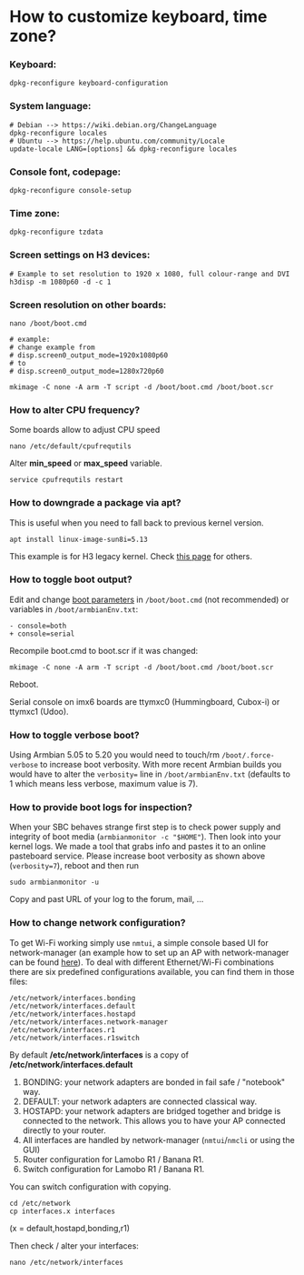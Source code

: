 # How to customize keyboard, time zone?

### Keyboard: 

	dpkg-reconfigure keyboard-configuration
	
### System language:

	# Debian --> https://wiki.debian.org/ChangeLanguage
	dpkg-reconfigure locales
	# Ubuntu --> https://help.ubuntu.com/community/Locale
	update-locale LANG=[options] && dpkg-reconfigure locales

### Console font, codepage:

	dpkg-reconfigure console-setup

### Time zone: 

	dpkg-reconfigure tzdata
	
### Screen settings on H3 devices:

	# Example to set resolution to 1920 x 1080, full colour-range and DVI
	h3disp -m 1080p60 -d -c 1

### Screen resolution on other boards: 

	nano /boot/boot.cmd 

	# example:
	# change example from 
	# disp.screen0_output_mode=1920x1080p60 
	# to 
	# disp.screen0_output_mode=1280x720p60

	mkimage -C none -A arm -T script -d /boot/boot.cmd /boot/boot.scr


### How to alter CPU frequency?

Some boards allow to adjust CPU speed

	nano /etc/default/cpufrequtils

Alter **min_speed** or **max_speed** variable.

	service cpufrequtils restart

### How to downgrade a package via apt?

This is useful when you need to fall back to previous kernel version. 

	apt install linux-image-sun8i=5.13

This example is for H3 legacy kernel. Check [this page](http://www.armbian.com/kernel/) for others.

### How to toggle boot output?

Edit and change [boot parameters](http://redsymbol.net/linux-kernel-boot-parameters/) in `/boot/boot.cmd` (not recommended) or variables in `/boot/armbianEnv.txt`:

    - console=both
    + console=serial

Recompile boot.cmd to boot.scr if it was changed:

	mkimage -C none -A arm -T script -d /boot/boot.cmd /boot/boot.scr

Reboot.

Serial console on imx6 boards are ttymxc0 (Hummingboard, Cubox-i) or ttymxc1 (Udoo).

### How to toggle verbose boot?

Using Armbian 5.05 to 5.20 you would need to touch/rm `/boot/.force-verbose` to increase boot verbosity. With more recent Armbian builds you would have to alter the `verbosity=` line in `/boot/armbianEnv.txt` (defaults to 1 which means less verbose, maximum value is 7).

### How to provide boot logs for inspection?

When your SBC behaves strange first step is to check power supply and integrity of boot media (`armbianmonitor -c "$HOME"`). Then look into your kernel logs. We made a tool that grabs info and pastes it to an online pasteboard service. Please increase boot verbosity as shown above (`verbosity=7`), reboot and then run

	sudo armbianmonitor -u
	
Copy and past URL of your log to the forum, mail, ...

### How to change network configuration?

To get Wi-Fi working simply use `nmtui`, a simple console based UI for network-manager (an example how to set up an AP with network-manager can be found [here](http://forum.odroid.com/viewtopic.php?f=52&t=25472&)). To deal with different Ethernet/Wi-Fi combinations there are six predefined configurations available, you can find them in those files:

	/etc/network/interfaces.bonding
	/etc/network/interfaces.default
	/etc/network/interfaces.hostapd
	/etc/network/interfaces.network-manager
	/etc/network/interfaces.r1
	/etc/network/interfaces.r1switch

By default **/etc/network/interfaces** is a copy of **/etc/network/interfaces.default**

1. BONDING: your network adapters are bonded in fail safe / "notebook" way.
2. DEFAULT: your network adapters are connected classical way. 
3. HOSTAPD: your network adapters are bridged together and bridge is connected to the network. This allows you to have your AP connected directly to your router.
4. All interfaces are handled by network-manager (`nmtui`/`nmcli` or using the GUI) 
4. Router configuration for Lamobo R1 / Banana R1.
5. Switch configuration for Lamobo R1 / Banana R1.

You can switch configuration with copying.

	cd /etc/network
	cp interfaces.x interfaces
	
(x = default,hostapd,bonding,r1)

Then check / alter your interfaces:

	nano /etc/network/interfaces

